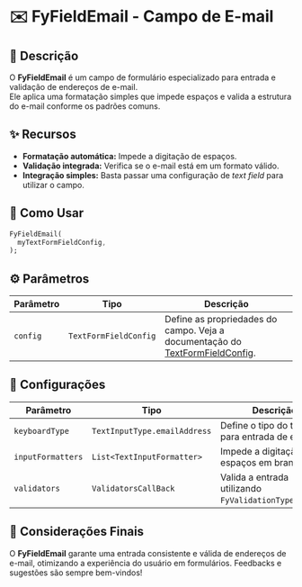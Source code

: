 # ✉️ FyFieldEmail - Campo de E-mail

## 📖 Descrição

O **FyFieldEmail** é um campo de formulário especializado para entrada e validação de endereços de e-mail.  
Ele aplica uma formatação simples que impede espaços e valida a estrutura do e-mail conforme os padrões comuns.

## ✨ Recursos

- **Formatação automática:** Impede a digitação de espaços.
- **Validação integrada:** Verifica se o e-mail está em um formato válido.
- **Integração simples:** Basta passar uma configuração de _text field_ para utilizar o campo.

## 🚀 Como Usar

```dart
FyFieldEmail(
  myTextFormFieldConfig,
);
```

## ⚙️ Parâmetros

| Parâmetro | Tipo                  | Descrição                                                                                                                                               |
| --------- | --------------------- | ------------------------------------------------------------------------------------------------------------------------------------------------------- |
| `config`  | `TextFormFieldConfig` | Define as propriedades do campo. Veja a documentação do [TextFormFieldConfig](lib/components/text_form_fields/config/text_form_field_config/README.md). |

## 🔧 Configurações

| Parâmetro         | Tipo                         | Descrição                                              |
| ----------------- | ---------------------------- | ------------------------------------------------------ |
| `keyboardType`    | `TextInputType.emailAddress` | Define o tipo do teclado para entrada de e-mail.       |
| `inputFormatters` | `List<TextInputFormatter>`   | Impede a digitação de espaços em branco.               |
| `validators`      | `ValidatorsCallBack`         | Valida a entrada utilizando `FyValidationTypes.email`. |

## 📌 Considerações Finais

O **FyFieldEmail** garante uma entrada consistente e válida de endereços de e-mail, otimizando a experiência do usuário em formulários. Feedbacks e sugestões são sempre bem-vindos!
